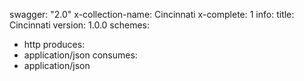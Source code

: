 swagger: "2.0"
x-collection-name: Cincinnati
x-complete: 1
info:
  title: Cincinnati
  version: 1.0.0
schemes:
- http
produces:
- application/json
consumes:
- application/json